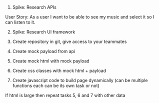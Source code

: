 1. Spike: Research APIs

User Story: As a user I want to be able to see my music and select it so I can listen to it.

2. Spike: Research UI framework

3. Create repository in git, give access to your teammates

4. Create mock payload from api

5. Create mock html with mock payload

6. Create css classes with mock html + payload

7. Create javascript code to build page dynamically (can be multiple functions each can be its own task or not)

If html is large then repeat tasks 5, 6 and 7 with other data
